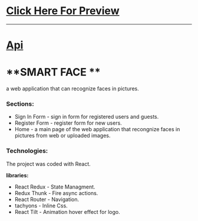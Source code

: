 

# [Click Here For Preview](https://dimor.github.io/smart-face-front/)

***


# [Api](https://github.com/dimor/smart-face-api/)



# **SMART FACE **

a web application that can recognize faces in pictures.

### Sections:
* Sign In Form - sign in form for registered users and guests.
* Register Form - register form for new users.
* Home - a main page of the web application that recongnize faces in pictures from web or uploaded images.

### Technologies:
The project was coded with React.

**libraries:**
* React Redux - State Managment.
* Redux Thunk - Fire async actions.
* React Router - Navigation.
* tachyons - Inline Css.
* React Tilt - Animation hover effect for logo.
